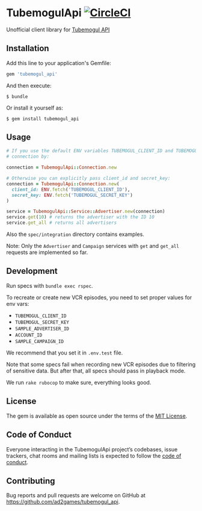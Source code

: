 # TubemogulApi [![CircleCI](https://circleci.com/gh/ad2games/tubemogul_api.svg?style=svg)](https://circleci.com/gh/ad2games/tubemogul_api)

Unofficial client library for [Tubemogul API](https://www.tubemogul.com)

## Installation

Add this line to your application's Gemfile:

```ruby
gem 'tubemogul_api'
```

And then execute:

    $ bundle

Or install it yourself as:

    $ gem install tubemogul_api

## Usage

```ruby
# If you use the default ENV variables TUBEMOGUL_CLIENT_ID and TUBEMOGUL_SECRET_KEY, you can get a
# connection by:

connection = TubemogulApi::Connection.new

# Otherwise you can explicitly pass client_id and secret_key:
connection = TubemogulApi::Connection.new(
  client_id: ENV.fetch('TUBEMOGUL_CLIENT_ID'),
  secret_key: ENV.fetch('TUBEMOGUL_SECRET_KEY')
)

service = TubemogulApi::Service::Advertiser.new(connection)
service.get(10) # returns the advertiser with the ID 10
service.get_all # returns all advertisers
```

Also the `spec/integration` directory contains examples.

Note: Only the `Advertiser` and `Campaign` services with `get` and `get_all` requests are implemented so far.

## Development

Run specs with `bundle exec rspec`.

To recreate or create new VCR episodes, you need to set proper values for env vars:
* `TUBEMOGUL_CLIENT_ID`
* `TUBEMOGUL_SECRET_KEY`
* `SAMPLE_ADVERTISER_ID`
* `ACCOUNT_ID`
* `SAMPLE_CAMPAIGN_ID`

We recommend that you set it in `.env.test` file.
 
Note that some specs fail when recording new VCR episodes due to filtering of sensitive data.
But after that, all specs should pass in playback mode.

We run `rake rubocop` to make sure, everything looks good.

## License

The gem is available as open source under the terms of the [MIT License](http://opensource.org/licenses/MIT).

## Code of Conduct

Everyone interacting in the TubemogulApi project’s codebases, issue trackers, chat rooms and mailing lists is expected to follow the [code of conduct](https://github.com/ad2games/tubemogul_api/blob/master/CODE_OF_CONDUCT.md).

## Contributing

Bug reports and pull requests are welcome on GitHub at https://github.com/ad2games/tubemogul_api.
